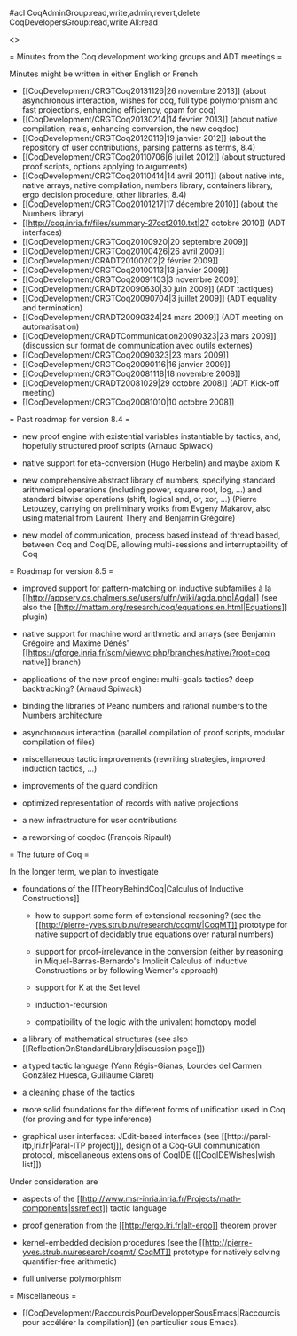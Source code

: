 #acl CoqAdminGroup:read,write,admin,revert,delete CoqDevelopersGroup:read,write All:read

<<TableOfContents>>

= Minutes from the Coq development working groups and ADT meetings =

Minutes might be written in either English or French

 * [[CoqDevelopment/CRGTCoq20131126|26 novembre 2013]] (about asynchronous interaction, wishes for coq, full type polymorphism and fast projections, enhancing efficiency, opam for coq)
 * [[CoqDevelopment/CRGTCoq20130214|14 février 2013]] (about native compilation, reals, enhancing conversion, the new coqdoc)
 * [[CoqDevelopment/CRGTCoq20120119|19 janvier 2012]] (about the repository of user contributions, parsing patterns as terms, 8.4)
 * [[CoqDevelopment/CRGTCoq20110706|6 juillet 2012]] (about structured proof scripts, options applying to arguments)
 * [[CoqDevelopment/CRGTCoq20110414|14 avril 2011]] (about native ints, native arrays, native compilation, numbers library, containers library, ergo decision procedure, other libraries, 8.4)
 * [[CoqDevelopment/CRGTCoq20101217|17 décembre 2010]] (about the Numbers library)
 * [[http://coq.inria.fr/files/summary-27oct2010.txt|27 octobre 2010]] (ADT interfaces)
 * [[CoqDevelopment/CRGTCoq20100920|20 septembre 2009]]
 * [[CoqDevelopment/CRGTCoq20100426|26 avril 2009]]
 * [[CoqDevelopment/CRADT20100202|2 février 2009]]
 * [[CoqDevelopment/CRGTCoq20100113|13 janvier 2009]]
 * [[CoqDevelopment/CRGTCoq20091103|3 novembre 2009]]
 * [[CoqDevelopment/CRADT20090630|30 juin 2009]] (ADT tactiques)
 * [[CoqDevelopment/CRGTCoq20090704|3 juillet 2009]] (ADT equality and termination)
 * [[CoqDevelopment/CRADT20090324|24 mars 2009]] (ADT meeting on automatisation)
 * [[CoqDevelopment/CRADTCommunication20090323|23 mars 2009]] (discussion sur format de communication avec outils externes)
 * [[CoqDevelopment/CRGTCoq20090323|23 mars 2009]] 
 * [[CoqDevelopment/CRGTCoq20090116|16 janvier 2009]] 
 * [[CoqDevelopment/CRGTCoq20081118|18 novembre 2008]]
 * [[CoqDevelopment/CRADT20081029|29 octobre 2008]] (ADT Kick-off meeting)
 * [[CoqDevelopment/CRGTCoq20081010|10 octobre 2008]]

= Past roadmap for version 8.4 =

 * new proof engine with existential variables instantiable by tactics, and, hopefully structured proof scripts (Arnaud Spiwack)

 * native support for eta-conversion (Hugo Herbelin) and maybe axiom K

 * new comprehensive abstract library of numbers, specifying standard arithmetical operations (including power, square root, log, ...) and standard bitwise operations (shift, logical and, or, xor, ...) (Pierre Letouzey, carrying on preliminary works from Evgeny Makarov, also using material from Laurent Théry and Benjamin Grégoire)

 * new model of communication, process based instead of thread based, between Coq and CoqIDE, allowing multi-sessions and interruptability of Coq

= Roadmap for version 8.5 =

 * improved support for pattern-matching on inductive subfamilies à la [[http://appserv.cs.chalmers.se/users/ulfn/wiki/agda.php|Agda]] (see also the [[http://mattam.org/research/coq/equations.en.html|Equations]] plugin)

 * native support for machine word arithmetic and arrays (see Benjamin Grégoire and Maxime Dénès' [[https://gforge.inria.fr/scm/viewvc.php/branches/native/?root=coq native]] branch)

 * applications of the new proof engine: multi-goals tactics? deep backtracking? (Arnaud Spiwack)

 * binding the libraries of Peano numbers and rational numbers to the Numbers architecture

 * asynchronous interaction (parallel compilation of proof scripts, modular compilation of files)

 * miscellaneous tactic improvements (rewriting strategies, improved induction tactics, ...)

 * improvements of the guard condition

 * optimized representation of records with native projections

 * a new infrastructure for user contributions

 * a reworking of coqdoc (François Ripault)

= The future of Coq =

In the longer term, we plan to investigate

 * foundations of the [[TheoryBehindCoq|Calculus of Inductive Constructions]]

   * how to support some form of extensional reasoning? (see the [[http://pierre-yves.strub.nu/research/coqmt/|CoqMT]] prototype for native support of decidably true equations over natural numbers)

   * support for proof-irrelevance in the conversion (either by reasoning in Miquel-Barras-Bernardo's Implicit Calculus of Inductive Constructions or by following Werner's approach)

   * support for K at the Set level

   * induction-recursion

   * compatibility of the logic with the univalent homotopy model

 * a library of mathematical structures (see also [[ReflectionOnStandardLibrary|discussion page]])

 * a typed tactic language (Yann Régis-Gianas, Lourdes del Carmen González Huesca, Guillaume Claret)

 * a cleaning phase of the tactics

 * more solid foundations for the different forms of unification used in Coq (for proving and for type inference)

 * graphical user interfaces: JEdit-based interfaces (see [[http://paral-itp,lri.fr|Paral-ITP project]]), design of a Coq-GUI communication protocol, miscellaneous extensions of CoqIDE ([[CoqIDEWishes|wish list]])
 
Under consideration are

 * aspects of the [[http://www.msr-inria.inria.fr/Projects/math-components|ssreflect]] tactic language

 * proof generation from the [[http://ergo.lri.fr|alt-ergo]] theorem prover

 * kernel-embedded decision procedures (see the [[http://pierre-yves.strub.nu/research/coqmt/|CoqMT]] prototype for natively solving quantifier-free arithmetic)

 * full universe polymorphism

= Miscellaneous =

 * [[CoqDevelopment/RaccourcisPourDevelopperSousEmacs|Raccourcis pour accélérer la compilation]] (en particulier sous Emacs).

